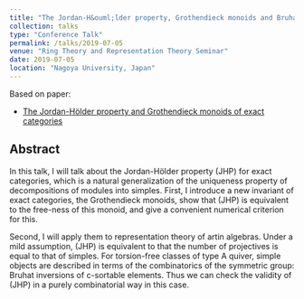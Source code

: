 ```yaml
---
title: "The Jordan-H&ouml;lder property, Grothendieck monoids and Bruhat inversions"
collection: talks
type: "Conference Talk"
permalink: /talks/2019-07-05
venue: "Ring Theory and Representation Theory Seminar"
date: 2019-07-05
location: "Nagoya University, Japan"
---
```


Based on paper:
- [The Jordan-H&ouml;lder property and Grothendieck monoids of exact categories](/paper/binv)

## Abstract
In this talk, I will talk about the Jordan-H&ouml;lder property (JHP) for exact categories, which is a natural generalization of the uniqueness property of decompositions of modules into simples. First, I introduce a new invariant of exact categories, the Grothendieck monoids, show that (JHP) is equivalent to the free-ness of this monoid, and give a convenient numerical criterion for this.

Second, I will apply them to representation theory of artin algebras. Under a mild assumption, (JHP) is equivalent to that the number of projectives is equal to that of simples. For torsion-free classes of type A quiver, simple objects are described in terms of the combinatorics of the symmetric group: Bruhat inversions of c-sortable elements. Thus we can check the validity of (JHP) in a purely combinatorial way in this case.
